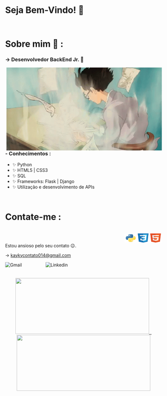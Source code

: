 # Seja Bem-Vindo! 👋

</br>

# Sobre mim 💬 :

###  → Desenvolvedor BackEnd Jr. 🐍

<img hight="400" width="500" alt="GIF" align="right" src="https://github.com/kaykyextr3me/kaykyextr3me/blob/eb087db9360b1ed6b8e338c5907d4e626a25ee5a/imgs/estudando.webp">

### - Conhecimentos :
- ✨ Python
- ✨ HTML5 | CSS3
- ✨ SQL
- ✨ Frameworks: Flask | Django
- ✨ Utilização e desenvolvimento de APIs

</br>


  
# Contate-me :

<p>

<div style="display: inline_block" ><br>
  <img align="right" alt="Rafa-HTML" height="30" width="40" src="https://raw.githubusercontent.com/devicons/devicon/master/icons/html5/html5-original.svg">
  <img align="right" alt="Rafa-CSS" height="30" width="40" src="https://raw.githubusercontent.com/devicons/devicon/master/icons/css3/css3-original.svg"> 
<img align="right" alt="Rafa-Python" height="30" width="40" src="https://raw.githubusercontent.com/devicons/devicon/master/icons/python/python-original.svg">
</div>
  <br>

Estou ansioso pelo seu contato 😉.
  
   → kaykycontato014@gmail.com

<a href="kaykycontato014@gmail.com">
 <img align="left" alt="Gmail" width="130" hight="100" src="https://github.com/Xx-Ashutosh-xX/Xx-Ashutosh-xX/blob/master/assets/icons/gmail.png" />
</a>
<a href="https://www.linkedin.com/in/kayky-alexandre-dos-reis-235018227/" target="_blank" rel="external">
  <img align="left" alt="Linkedin" width="150" hight="100" target="_blank" rel="external" src="https://github.com/Xx-Ashutosh-xX/Xx-Ashutosh-xX/blob/master/assets/icons/linkedin.png" />


</br>
</br>
</br>



<div align="center" >  
  <a href="https://github.com/anuraghazra/github-readme-stats"> 
    <img height="180em" width="430px" src="https://github-readme-stats.vercel.app/api?username=kaykyextr3me&&show_icons=true&theme=radical"/> &nbsp
    <img height="180em" width="430px"  src="https://github-readme-stats.vercel.app/api/top-langs/?username=kaykyextr3me&layout=compact&langs_count=7&theme=dracula"/>
  </a>
</div>
  

 
